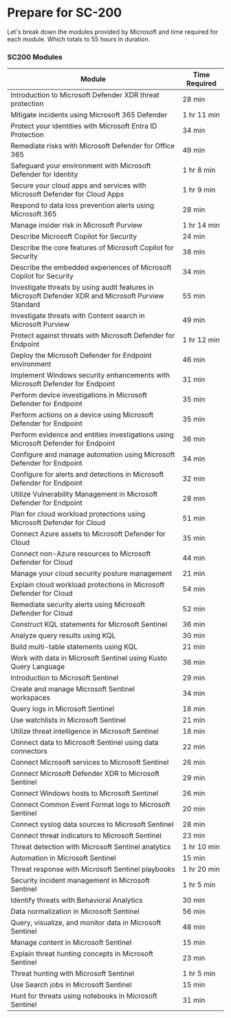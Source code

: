 # Prepare for SC-200
Let's break down the modules provided by Microsoft and time required for each module. Which totals to 55 hours in duration. 

### SC200 Modules

| Module                                                         | Time Required |
|----------------------------------------------------------------|---------------|
| Introduction to Microsoft Defender XDR threat protection       | 28 min        |
| Mitigate incidents using Microsoft 365 Defender                | 1 hr 11 min   |
| Protect your identities with Microsoft Entra ID Protection      | 34 min        |
| Remediate risks with Microsoft Defender for Office 365          | 49 min        |
| Safeguard your environment with Microsoft Defender for Identity | 1 hr 8 min    |
| Secure your cloud apps and services with Microsoft Defender for Cloud Apps | 1 hr 9 min |
| Respond to data loss prevention alerts using Microsoft 365      | 28 min        | 
| Manage insider risk in Microsoft Purview                        | 1 hr 14 min   | 
| Describe Microsoft Copilot for Security                        | 24 min        |
| Describe the core features of Microsoft Copilot for Security    | 38 min        |
| Describe the embedded experiences of Microsoft Copilot for Security | 34 min    |
| Investigate threats by using audit features in Microsoft Defender XDR and Microsoft Purview Standard | 55 min |
| Investigate threats with Content search in Microsoft Purview     | 49 min        |
| Protect against threats with Microsoft Defender for Endpoint    | 1 hr 12 min   |
| Deploy the Microsoft Defender for Endpoint environment         | 46 min        |
| Implement Windows security enhancements with Microsoft Defender for Endpoint | 31 min |
| Perform device investigations in Microsoft Defender for Endpoint | 35 min       |
| Perform actions on a device using Microsoft Defender for Endpoint | 35 min       |
| Perform evidence and entities investigations using Microsoft Defender for Endpoint | 36 min |
| Configure and manage automation using Microsoft Defender for Endpoint | 34 min     |
| Configure for alerts and detections in Microsoft Defender for Endpoint | 32 min     |
| Utilize Vulnerability Management in Microsoft Defender for Endpoint | 28 min      |
| Plan for cloud workload protections using Microsoft Defender for Cloud | 51 min    |
| Connect Azure assets to Microsoft Defender for Cloud           | 35 min        |
| Connect non-Azure resources to Microsoft Defender for Cloud     | 44 min        |
| Manage your cloud security posture management                  | 21 min        |
| Explain cloud workload protections in Microsoft Defender for Cloud | 54 min      |
| Remediate security alerts using Microsoft Defender for Cloud   | 52 min        |
| Construct KQL statements for Microsoft Sentinel                 | 36 min        |
| Analyze query results using KQL                                 | 30 min        |
| Build multi-table statements using KQL                          | 21 min        |
| Work with data in Microsoft Sentinel using Kusto Query Language | 36 min        |
| Introduction to Microsoft Sentinel                              | 29 min        |
| Create and manage Microsoft Sentinel workspaces                 | 34 min        |
| Query logs in Microsoft Sentinel                                | 18 min        |
| Use watchlists in Microsoft Sentinel                             | 21 min        |
| Utilize threat intelligence in Microsoft Sentinel                | 18 min        |
| Connect data to Microsoft Sentinel using data connectors         | 22 min        |
| Connect Microsoft services to Microsoft Sentinel                 | 26 min        |
| Connect Microsoft Defender XDR to Microsoft Sentinel             | 29 min        |
| Connect Windows hosts to Microsoft Sentinel                      | 26 min        |
| Connect Common Event Format logs to Microsoft Sentinel           | 20 min        | 
| Connect syslog data sources to Microsoft Sentinel                | 28 min        |
| Connect threat indicators to Microsoft Sentinel                  | 23 min        |
| Threat detection with Microsoft Sentinel analytics              | 1 hr 10 min   |
| Automation in Microsoft Sentinel                                 | 15 min        |
| Threat response with Microsoft Sentinel playbooks                | 1 hr 20 min   |
| Security incident management in Microsoft Sentinel               | 1 hr 5 min    |
| Identify threats with Behavioral Analytics                       | 30 min        | 
| Data normalization in Microsoft Sentinel                         | 56 min        | 
| Query, visualize, and monitor data in Microsoft Sentinel         | 48 min        |
| Manage content in Microsoft Sentinel                             | 15 min        |
| Explain threat hunting concepts in Microsoft Sentinel            | 23 min        |
| Threat hunting with Microsoft Sentinel                           | 1 hr 5 min    |
| Use Search jobs in Microsoft Sentinel                            | 15 min        |
| Hunt for threats using notebooks in Microsoft Sentinel           | 31 min        |


